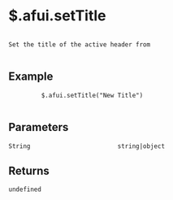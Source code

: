 # $.afui.setTitle

```

Set the title of the active header from
         
```

## Example

```
         $.afui.setTitle("New Title")
         
```


## Parameters

```
String                        string|object

```

## Returns

```
undefined
```

